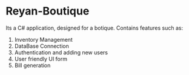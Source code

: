 # Reyan-Boutique

Its a C# application, designed for a botique. Contains features such as:
1) Inventory Management
2) DataBase Connection
3) Authentication and adding new users 
4) User friendly UI form
5) Bill generation
